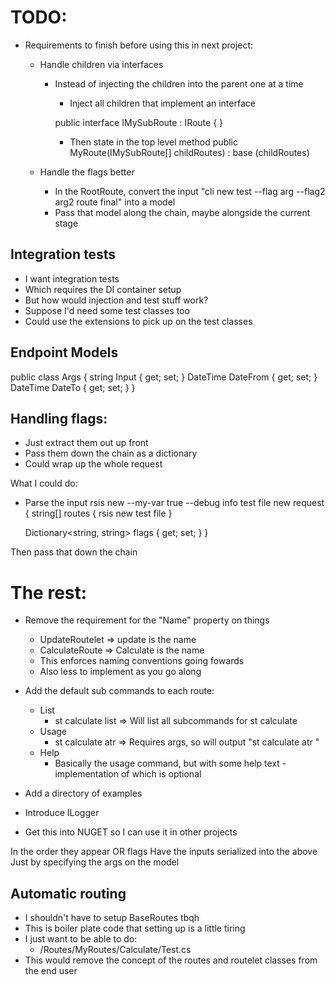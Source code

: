 # TODO:
- Requirements to finish before using this in next project:
    - Handle children via interfaces
        - Instead of injecting the children into the parent one at a time
            - Inject all children that implement an interface

            public interface IMySubRoute : IRoute { }

            - Then state in the top level method public MyRoute(IMySubRoute[] childRoutes) : base (childRoutes)

    - Handle the flags better
        - In the RootRoute, convert the input "cli new test --flag arg --flag2 arg2 route final" into a model
        - Pass that model along the chain, maybe alongside the current stage

## Integration tests
- I want integration tests
- Which requires the DI container setup
- But how would injection and test stuff work?
- Suppose I'd need some test classes too
- Could use the extensions to pick up on the test classes

## Endpoint Models
public class Args {
    string Input { get; set; }
    DateTime DateFrom { get; set; }
    DateTime DateTo { get; set; }
}

## Handling flags:
- Just extract them out up front
- Pass them down the chain as a dictionary
- Could wrap up the whole request

What I could do:
- Parse the input
rsis new --my-var true --debug info test file
new request {
    string[] routes {
        rsis
        new
        test
        file
    }

    Dictionary<string, string> flags { get; set; }
}

Then pass that down the chain

# The rest:
- Remove the requirement for the "Name" property on things
    - UpdateRoutelet => update is the name
    - CalculateRoute => Calculate is the name
    - This enforces naming conventions going fowards
    - Also less to implement as you go along

- Add the default sub commands to each route:
    - List
        - st calculate list => Will list all subcommands for st calculate
    - Usage
        - st calculate atr => Requires args, so will output "st calculate atr <security> <date>"
    - Help
        - Basically the usage command, but with some help text - implementation of which is optional

- Add a directory of examples
- Introduce ILogger
- Get this into NUGET so I can use it in other projects


In the order they appear
OR flags
Have the inputs serialized into the above
Just by specifying the args on the model

## Automatic routing
- I shouldn't have to setup BaseRoutes tbqh
- This is boiler plate code that setting up is a little tiring
- I just want to be able to do:
    - /Routes/MyRoutes/Calculate/Test.cs
- This would remove the concept of the routes and routelet classes from the end user
